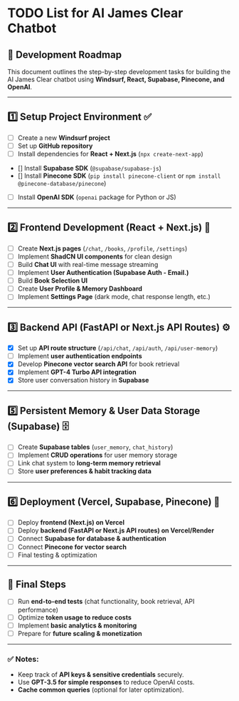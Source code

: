 # TODO List for AI James Clear Chatbot

## **📌 Development Roadmap**
This document outlines the step-by-step development tasks for building the AI James Clear chatbot using **Windsurf, React, Supabase, Pinecone, and OpenAI**.

---

## **1️⃣ Setup Project Environment** ✅
- [ ] Create a new **Windsurf project**
- [ ] Set up **GitHub repository**
- [ ] Install dependencies for **React + Next.js** (`npx create-next-app`)
- [] Install **Supabase SDK** (`@supabase/supabase-js`)
- [] Install **Pinecone SDK** (`pip install pinecone-client` or `npm install @pinecone-database/pinecone`)
- [ ] Install **OpenAI SDK** (`openai` package for Python or JS)

---

## **2️⃣ Frontend Development (React + Next.js)** 🎨
- [ ] Create **Next.js pages** (`/chat`, `/books`, `/profile`, `/settings`)
- [ ] Implement **ShadCN UI components** for clean design
- [ ] Build **Chat UI** with real-time message streaming
- [ ] Implement **User Authentication (Supabase Auth - Email.)**
- [ ] Build **Book Selection UI**
- [ ] Create **User Profile & Memory Dashboard**
- [ ] Implement **Settings Page** (dark mode, chat response length, etc.)

---

## **3️⃣ Backend API (FastAPI or Next.js API Routes)** ⚙️
- [x] Set up **API route structure** (`/api/chat`, `/api/auth`, `/api/user-memory`)
- [ ] Implement **user authentication endpoints**
- [x] Develop **Pinecone vector search API** for book retrieval
- [x] Implement **GPT-4 Turbo API integration**
- [x] Store user conversation history in **Supabase**

---


## **5️⃣ Persistent Memory & User Data Storage (Supabase)** 🗄️
- [ ] Create **Supabase tables** (`user_memory`, `chat_history`)
- [ ] Implement **CRUD operations** for user memory storage
- [ ] Link chat system to **long-term memory retrieval**
- [ ] Store **user preferences & habit tracking data**

---

## **6️⃣ Deployment (Vercel, Supabase, Pinecone)** 🚀
- [ ] Deploy **frontend (Next.js) on Vercel**
- [ ] Deploy **backend (FastAPI or Next.js API routes) on Vercel/Render**
- [ ] Connect **Supabase for database & authentication**
- [ ] Connect **Pinecone for vector search**
- [ ] Final testing & optimization

---

## **🎯 Final Steps**
- [ ] Run **end-to-end tests** (chat functionality, book retrieval, API performance)
- [ ] Optimize **token usage to reduce costs**
- [ ] Implement **basic analytics & monitoring**
- [ ] Prepare for **future scaling & monetization**

---

### **✅ Notes:**
- Keep track of **API keys & sensitive credentials** securely.
- Use **GPT-3.5 for simple responses** to reduce OpenAI costs.
- **Cache common queries** (optional for later optimization).
